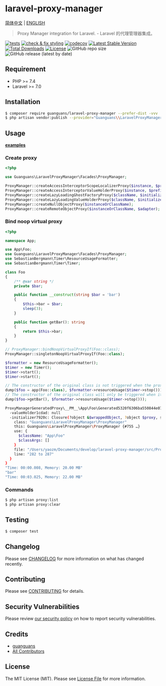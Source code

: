 # laravel-proxy-manager

[简体中文](README-zh_CN.md) | [ENGLISH](README.md)

> Proxy Manager integration for Laravel. - Laravel 的代理管理器集成。

[![tests](https://github.com/guanguans/laravel-proxy-manager/workflows/tests/badge.svg)](https://github.com/guanguans/laravel-proxy-manager/actions)
[![check & fix styling](https://github.com/guanguans/laravel-proxy-manager/actions/workflows/php-cs-fixer.yml/badge.svg)](https://github.com/guanguans/laravel-proxy-manager/actions)
[![codecov](https://codecov.io/gh/guanguans/laravel-proxy-manager/branch/main/graph/badge.svg?token=URGFAWS6S4)](https://codecov.io/gh/guanguans/laravel-proxy-manager)
[![Latest Stable Version](https://poser.pugx.org/guanguans/laravel-proxy-manager/v)](//packagist.org/packages/guanguans/laravel-proxy-manager)
[![Total Downloads](https://poser.pugx.org/guanguans/laravel-proxy-manager/downloads)](//packagist.org/packages/guanguans/laravel-proxy-manager)
[![License](https://poser.pugx.org/guanguans/laravel-proxy-manager/license)](//packagist.org/packages/guanguans/laravel-proxy-manager)
![GitHub repo size](https://img.shields.io/github/repo-size/guanguans/laravel-proxy-manager)
![GitHub release (latest by date)](https://img.shields.io/github/v/release/guanguans/laravel-proxy-manager)

## Requirement

* PHP >= 7.4
* Laravel >= 7.0

## Installation

```bash
$ composer require guanguans/laravel-proxy-manager --prefer-dist -vvv
$ php artisan vendor:publish --provider="Guanguans\\LaravelProxyManager\\ProxyManagerServiceProvider"
```

## Usage

[**examples**](./tests/Facades)

### Create proxy

```php
<?php

use Guanguans\LaravelProxyManager\Facades\ProxyManager;

ProxyManager::createAccessInterceptorScopeLocalizerProxy($instance, $prefixInterceptors, $suffixInterceptors);
ProxyManager::createAccessInterceptorValueHolderProxy($instance, $prefixInterceptors, $suffixInterceptors);
ProxyManager::createLazyLoadingGhostFactoryProxy($className, $initializer, $proxyOptions);
ProxyManager::createLazyLoadingValueHolderProxy($className, $initializer, $proxyOptions);
ProxyManager::createNullObjectProxy($instanceOrClassName);
ProxyManager::createRemoteObjectProxy($instanceOrClassName, $adapter);
```

### Bind noop virtual proxy

```php
<?php

namespace App;

use App\Foo;
use Guanguans\LaravelProxyManager\Facades\ProxyManager;
use SebastianBergmann\Timer\ResourceUsageFormatter;
use SebastianBergmann\Timer\Timer;

class Foo
{
    /** @var string */
    private $bar;

    public function __construct(string $bar = 'bar')
    {
        $this->bar = $bar;
        sleep(3);
    }

    public function getBar(): string
    {
        return $this->bar;
    }
}

// ProxyManager::bindNoopVirtualProxyIf(Foo::class);
ProxyManager::singletonNoopVirtualProxyIf(Foo::class);

$formatter = new ResourceUsageFormatter();
$timer = new Timer();
$timer->start();
$timer->start();

// The constructor of the original class is not triggered when the proxy class is initialized
dump($foo = app(Foo::class), $formatter->resourceUsage($timer->stop()));
// The constructor of the original class will only be triggered when it is actually called
dump($foo->getBar(), $formatter->resourceUsage($timer->stop()));
```

```bash
ProxyManagerGeneratedProxy\__PM__\App\Foo\Generated5320f6306ba550844e07c949e4af382d - App\Foo@proxy {#774
  -valueHolder1cdad: null
  -initializer7920c: Closure(?object &$wrappedObject, ?object $proxy, string $method, array $parameters, ?Closure &$initializer) {#758
    class: "Guanguans\LaravelProxyManager\ProxyManager"
    this: Guanguans\LaravelProxyManager\ProxyManager {#755 …}
    use: {
      $className: "App\Foo"
      $classArgs: []
    }
    file: "/Users/yaozm/Documents/develop/laravel-proxy-manager/src/ProxyManager.php"
    line: "282 to 287"
  }
}
"Time: 00:00.008, Memory: 20.00 MB"
"bar"
"Time: 00:03.025, Memory: 22.00 MB"
```

### Commands

```bash
$ php artisan proxy:list
$ php artisan proxy:clear
```

## Testing

```bash
$ composer test
```

## Changelog

Please see [CHANGELOG](CHANGELOG.md) for more information on what has changed recently.

## Contributing

Please see [CONTRIBUTING](.github/CONTRIBUTING.md) for details.

## Security Vulnerabilities

Please review [our security policy](../../security/policy) on how to report security vulnerabilities.

## Credits

* [guanguans](https://github.com/guanguans)
* [All Contributors](../../contributors)

## License

The MIT License (MIT). Please see [License File](LICENSE) for more information.
